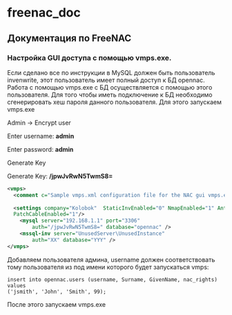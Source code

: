 # freenac_doc
## Документация по FreeNAC
### Настройка GUI доступа с помощью vmps.exe.

Если сделано все по инструкции в MySQL должен быть пользователь invenwrite, этот пользователь имеет полный доступ к БД opennac.
Работа с помощью vmps.exe с БД осуществляется с помощью этого пользователя. Для того чтобы иметь подключение к БД необходимо сгенерировать хеш пароля данного пользователя. Для этого запускаем vmps.exe

Admin -> Encrypt user

Enter username: **admin**

Enter password: **admin**

Generate Key

Generate Key: **/jpwJvRwN5TwmS8=**

```xml
<vmps>
  <comment c="Sample vmps.xml configuration file for the NAC gui vmps.exe with Demo company. Change the server IP as appropriate"/>
  
  <settings company="Kolobok"  StaticInvEnabled="0" NmapEnabled="1" AntiVirusEnabled="0"
  PatchCableEnabled="1"/>
	<mysql server="192.168.1.1" port="3306" 
        auth="/jpwJvRwN5TwmS8=" database="opennac" />
	<mssql-inv server="UnusedServer\UnusedInstance"  
        auth="XX" database="YYY" />        	
</vmps>
```

Добавляем пользователя админа, username должен соответствовать тому пользователя из под имени которого будет запускаться vmps:
```mysql
insert into opennac.users (username, Surname, GivenName, nac_rights) values
('jsmith', 'John', 'Smith', 99);
```

После этого запускаем vmps.exe
